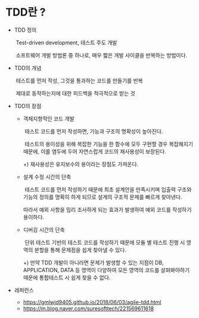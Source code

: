 # TDD란 ?

- TDD 정의

  ​	Test-driven development, 테스트 주도 개발

  ​	소프트웨어 개발 방법론 중 하나로, 매우 짧은 개발 사이클을 반복하는 방법이다.

- TDD의 개념

  ​	테스트를 먼저 작성, 그것을 통과하는 코드를 만들기를 반복

  ​	제대로 동작하는지에 대한 피드백을 적극적으로 받는 것

- TDD의 장점

  - 객체지향적인 코드 개발

    ​	테스트 코드를 먼저 작성하면, 기능과 구조의 명확성이 높아진다.

    ​	테스트의 용이성을 위해 복잡한 기능을 한 함수에 모두 구현할 경우 복잡해지기 때문에, 이를 염두에 두어 자연스럽게 코드의 재사용성이 보장된다.

    +) 재사용성은 유지보수의 용이라는 장점도 가져온다.

  - 설계 수정 시간의 단축

    ​	테스트 코드를 먼저 작성하기 때문에 최초 설계안을 만족시키며 입출력 구조와 기능의 정의를 명확히 하게 되므로 설계의 구조적 문제를 빠르게 찾아낸다.

    따라서 예외 사항을 밈리 조사하게 되는 효과가 발생하여 예외 코드를 작성하기 용이하다.

  - 디버깅 시간의 단축

    ​	단위 테스트 기반의 테스트 코드를 작성하기 때문에 모듈 별 테스트 진행 시 영역의 분할을 통해 문제점을 쉽게 찾아낼 수 있다.

    +) 만약 TDD 개발이 아니라면 문제가 발생할 수 있는 지점이 DB, APPLICATION, DATA 등 영역이 다양하여 모든 영역의 코드를 살펴봐야하기 때문에 통합테스트 시 쉽게 찾을 수 없다. 



- 레퍼런스
  - https://gmlwjd9405.github.io/2018/06/03/agile-tdd.html
  - https://m.blog.naver.com/suresofttech/221569611618